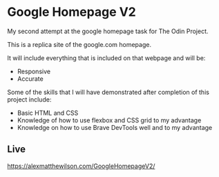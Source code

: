 # Google Homepage V2

My second attempt at the google homepage task for The Odin Project.

This is a replica site of the google.com homepage.

It will include everything that is included on that webpage and will be: 
 - Responsive
 - Accurate

Some of the skills that I will have demonstrated after completion of this project include: 
 - Basic HTML and CSS
 - Knowledge of how to use flexbox and CSS grid to my advantage
 - Knowledge on how to use Brave DevTools well and to my advantage

## Live

https://alexmatthewilson.com/GoogleHomepageV2/
